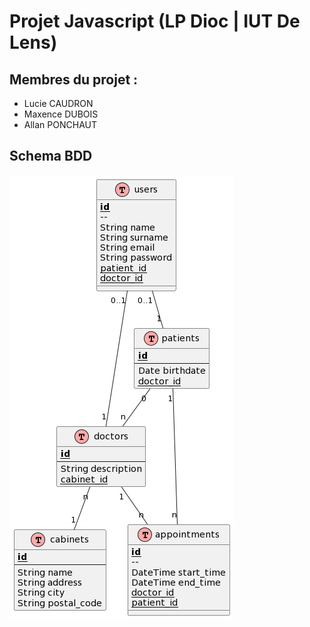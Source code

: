 # Projet Javascript (LP Dioc | IUT De Lens)

## Membres du projet :
- Lucie CAUDRON
- Maxence DUBOIS
- Allan PONCHAUT

## Schema BDD

![schema](other/schema.png)
